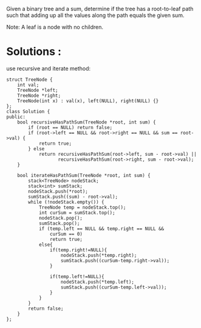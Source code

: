Given a binary tree and a sum, determine if the tree has a root-to-leaf path 
such that adding up all the values along the path equals the given sum.

Note: A leaf is a node with no children.

# Solutions :
use recursive and iterate method:

```
struct TreeNode {
    int val;
    TreeNode *left;
    TreeNode *right;
    TreeNode(int x) : val(x), left(NULL), right(NULL) {}
};
class Solution {
public:
    bool recursiveHasPathSum(TreeNode *root, int sum) {
        if (root == NULL) return false;
        if (root->left == NULL && root->right == NULL && sum == root->val) {
            return true;
        } else
            return recursiveHasPathSum(root->left, sum - root->val) ||
                   recursiveHasPathSum(root->right, sum - root->val);
    }

    bool iterateHasPathSum(TreeNode *root, int sum) {
        stack<TreeNode> nodeStack;
        stack<int> sumStack;
        nodeStack.push(*root);
        sumStack.push((sum) - root->val);
        while (!nodeStack.empty()) {
            TreeNode temp = nodeStack.top();
            int curSum = sumStack.top();
            nodeStack.pop();
            sumStack.pop();
            if (temp.left == NULL && temp.right == NULL &&
                curSum == 0)
                return true;
            else{
                if(temp.right!=NULL){
                    nodeStack.push(*temp.right);
                    sumStack.push((curSum-temp.right->val));
                }

                if(temp.left!=NULL){
                    nodeStack.push(*temp.left);
                    sumStack.push((curSum-temp.left->val));
                }
            }
        }
        return false;
    }
};
```
